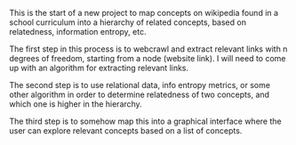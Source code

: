 This is the start of a new project to map concepts on wikipedia found in a school curriculum into a 
hierarchy of related concepts, based on relatedness, information entropy, etc.

The first step in this process is to webcrawl and extract relevant links with n degrees of freedom, starting 
from a node (website link).  I will need to come up with an algorithm for extracting relevant links.

The second step is to use relational data, info entropy metrics, or some other algorithm in order to determine
relatedness of two concepts, and which one is higher in the hierarchy.

The third step is to somehow map this into a graphical interface where the user can explore relevant concepts based on 
a list of concepts.

